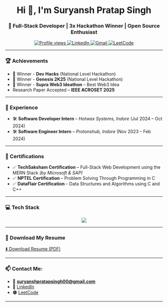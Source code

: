 <!-- Header -->
<h1 align="center">Hi 👋, I'm Suryansh Pratap Singh</h1>
<h3 align="center">🚀 Full-Stack Developer | 3x Hackathon Winner | Open Source Enthusiast</h3>

<p align="center">
  <a href="https://github.com/suryansh-pratapsingh">
    <img src="https://komarev.com/ghpvc/?username=suryansh-pratapsingh&label=Profile%20views&color=0e75b6&style=flat" alt="Profile views" />
  </a>
  <a href="https://www.linkedin.com/in/suryansh-pratap-singh/">
    <img src="https://img.shields.io/badge/LinkedIn-blue?logo=linkedin&style=flat&logoColor=white" alt="LinkedIn" />
  </a>
  <a href="mailto:suryanshpratapsingh00@gmail.com">
    <img src="https://img.shields.io/badge/Gmail-red?logo=gmail&style=flat&logoColor=white" alt="Gmail" />
  </a>
  <a href="https://leetcode.com/your-leetcode-username/">
    <img src="https://img.shields.io/badge/LeetCode-orange?logo=leetcode&style=flat&logoColor=white" alt="LeetCode" />
  </a>
</p>

---

### 🏆 Achievements
- 🥇 Winner - **Dev Hacks** (National Level Hackathon)
- 🥇 Winner - **Genesis 2K25** (National Level Hackathon)
- 🥇 Winner - **Supra Web3 Ideathon** – Best Web3 Idea
-   Research Paper Accepted – **IEEE ACROSET 2025**

---

### 💼 Experience
- 🛠️ **Software Developer Intern** – *Hotwax Systems, Indore* (Jul 2024 – Oct 2024)  
- 🛠️ **Software Engineer Intern** – *Protonshub, Indore* (Nov 2023 – Feb 2024)

---

### 📜 Certifications
- ✅ **TechSaksham Certification** – Full-Stack Web Development using the MERN Stack *(by Microsoft & SAP)*
- ✅ **NPTEL Certification** – Problem Solving Through Programming in C
- ✅ **DataFlair Certification** – Data Structures and Algorithms using C and C++

---

### 💻 Tech Stack

<p align="center">
  <img src="https://skillicons.dev/icons?i=html,css,js,ts,react,nextjs,nodejs,nestjs,express,mysql,mongodb,tailwind,python,cpp,git,github" />
</p>

---

### 📄 Download My Resume

[⬇️ Download Resume (PDF)](https://github.com/suryansh-pratapsingh/resume/raw/main/Suryansh%20Pratap%20%20Singh%20Resume%20-ol.pdf)



---

### 📫 Contact Me:
- 📧 **suryanshpratapsingh00@gmail.com**
- 🔗 [LinkedIn](https://www.linkedin.com/in/suryansh-pratap-singh/)
- 🟠 [LeetCode](https://leetcode.com/your-leetcode-username/)
---
